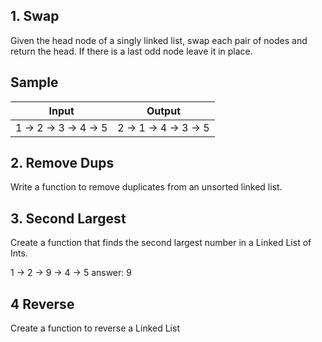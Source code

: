 
## 1. Swap

Given the head node of a singly linked list, swap each pair of nodes and return the head. If there is a last odd node leave it in place.


## Sample

| Input | Output |
| --- | --- |
| 1 -> 2 -> 3 -> 4 -> 5 | 2 -> 1 -> 4 -> 3 -> 5 |




## 2. Remove Dups

Write a function to remove duplicates from an unsorted linked list. 


## 3. Second Largest

Create a function that finds the second largest number in a Linked List of Ints.

1 -> 2 -> 9 -> 4 -> 5    answer: 9


## 4 Reverse

Create a function to reverse a Linked List
